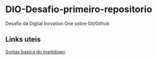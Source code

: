 # DIO-Desafio-primeiro-repositorio
Desafio da Digital Inovation One sobre Git/Github

## Links uteis

[Syntax basica do markdown](https://www.markdownguide.org/basic-syntax)
